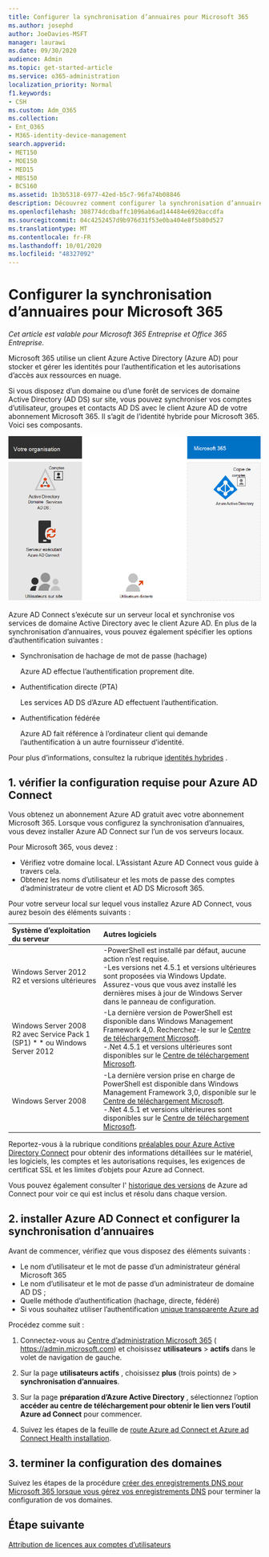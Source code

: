 ```yaml
---
title: Configurer la synchronisation d’annuaires pour Microsoft 365
ms.author: josephd
author: JoeDavies-MSFT
manager: laurawi
ms.date: 09/30/2020
audience: Admin
ms.topic: get-started-article
ms.service: o365-administration
localization_priority: Normal
f1.keywords:
- CSH
ms.custom: Adm_O365
ms.collection:
- Ent_O365
- M365-identity-device-management
search.appverid:
- MET150
- MOE150
- MED15
- MBS150
- BCS160
ms.assetid: 1b3b5318-6977-42ed-b5c7-96fa74b08846
description: Découvrez comment configurer la synchronisation d’annuaires entre Microsoft 365 et votre annuaire Active Directory local.
ms.openlocfilehash: 308774dcdbaffc1096ab6ad144484e6920accdfa
ms.sourcegitcommit: 04c4252457d9b976d31f53e0ba404e8f5b80d527
ms.translationtype: MT
ms.contentlocale: fr-FR
ms.lasthandoff: 10/01/2020
ms.locfileid: "48327092"
---
```

# <a name="set-up-directory-synchronization-for-microsoft-365"></a>Configurer la synchronisation d’annuaires pour Microsoft 365

*Cet article est valable pour Microsoft 365 Entreprise et Office 365 Entreprise.*

Microsoft 365 utilise un client Azure Active Directory (Azure AD) pour stocker et gérer les identités pour l’authentification et les autorisations d’accès aux ressources en nuage. 

Si vous disposez d’un domaine ou d’une forêt de services de domaine Active Directory (AD DS) sur site, vous pouvez synchroniser vos comptes d’utilisateur, groupes et contacts AD DS avec le client Azure AD de votre abonnement Microsoft 365. Il s’agit de l’identité hybride pour Microsoft 365. Voici ses composants.

![Composants de la synchronisation d’annuaires pour Microsoft 365](../media/about-microsoft-365-identity/hybrid-identity.png)

Azure AD Connect s’exécute sur un serveur local et synchronise vos services de domaine Active Directory avec le client Azure AD. En plus de la synchronisation d’annuaires, vous pouvez également spécifier les options d’authentification suivantes :

- Synchronisation de hachage de mot de passe (hachage)

  Azure AD effectue l’authentification proprement dite.

- Authentification directe (PTA)

  Les services AD DS d’Azure AD effectuent l’authentification.

- Authentification fédérée

  Azure AD fait référence à l’ordinateur client qui demande l’authentification à un autre fournisseur d’identité.

Pour plus d’informations, consultez la rubrique [identités hybrides](plan-for-directory-synchronization.md) .
  
## <a name="1-review-prerequisites-for-azure-ad-connect"></a>1. vérifier la configuration requise pour Azure AD Connect

Vous obtenez un abonnement Azure AD gratuit avec votre abonnement Microsoft 365. Lorsque vous configurez la synchronisation d’annuaires, vous devez installer Azure AD Connect sur l’un de vos serveurs locaux.
  
Pour Microsoft 365, vous devez :
  
- Vérifiez votre domaine local. L’Assistant Azure AD Connect vous guide à travers cela.
- Obtenez les noms d’utilisateur et les mots de passe des comptes d’administrateur de votre client et AD DS Microsoft 365.

Pour votre serveur local sur lequel vous installez Azure AD Connect, vous aurez besoin des éléments suivants :
  
|**Système d’exploitation du serveur**|**Autres logiciels**|
|:-----|:-----|
|Windows Server 2012 R2 et versions ultérieures | -PowerShell est installé par défaut, aucune action n’est requise.  <br> -Les versions net 4.5.1 et versions ultérieures sont proposées via Windows Update. Assurez-vous que vous avez installé les dernières mises à jour de Windows Server dans le panneau de configuration. |
|Windows Server 2008 R2 avec Service Pack 1 (SP1) * * ou Windows Server 2012 | -La dernière version de PowerShell est disponible dans Windows Management Framework 4,0. Recherchez-le sur le [Centre de téléchargement Microsoft](https://go.microsoft.com/fwlink/p/?LinkId=717996).  <br> -.Net 4.5.1 et versions ultérieures sont disponibles sur le [Centre de téléchargement Microsoft](https://go.microsoft.com/fwlink/p/?LinkId=717996). |
|Windows Server 2008 | -La dernière version prise en charge de PowerShell est disponible dans Windows Management Framework 3,0, disponible sur le [Centre de téléchargement Microsoft](https://go.microsoft.com/fwlink/p/?LinkId=717996).  <br> -.Net 4.5.1 et versions ultérieures sont disponibles sur le [Centre de téléchargement Microsoft](https://go.microsoft.com/fwlink/p/?LinkId=717996). |

Reportez-vous à la rubrique conditions [préalables pour Azure Active Directory Connect](https://docs.microsoft.com/azure/active-directory/hybrid/how-to-connect-install-prerequisites) pour obtenir des informations détaillées sur le matériel, les logiciels, les comptes et les autorisations requises, les exigences de certificat SSL et les limites d’objets pour Azure ad Connect.
  
Vous pouvez également consulter l' [historique des versions](https://docs.microsoft.com/azure/active-directory/hybrid/reference-connect-version-history) de Azure ad Connect pour voir ce qui est inclus et résolu dans chaque version.

## <a name="2-install-azure-ad-connect-and-configure-directory-synchronization"></a>2. installer Azure AD Connect et configurer la synchronisation d’annuaires

Avant de commencer, vérifiez que vous disposez des éléments suivants :

- Le nom d’utilisateur et le mot de passe d’un administrateur général Microsoft 365
- Le nom d’utilisateur et le mot de passe d’un administrateur de domaine AD DS ;
- Quelle méthode d’authentification (hachage, directe, fédéré)
- Si vous souhaitez utiliser l’authentification [unique transparente Azure ad](https://docs.microsoft.com/azure/active-directory/hybrid/how-to-connect-sso)

Procédez comme suit :

1. Connectez-vous au [Centre d’administration Microsoft 365](https://admin.microsoft.com) ( https://admin.microsoft.com) et choisissez **utilisateurs** \> **actifs** dans le volet de navigation de gauche.
2. Sur la page **utilisateurs actifs** , choisissez **plus** (trois points) de \> **synchronisation d’annuaires**.
  
3. Sur la page **préparation d’Azure Active Directory** , sélectionnez l’option **accéder au centre de téléchargement pour obtenir le lien vers l’outil Azure ad Connect** pour commencer. 
4. Suivez les étapes de la feuille de [route Azure ad Connect et Azure ad Connect Health installation](https://docs.microsoft.com/azure/active-directory/hybrid/how-to-connect-install-roadmap).

## <a name="3-finish-setting-up-domains"></a>3. terminer la configuration des domaines

Suivez les étapes de la procédure [créer des enregistrements DNS pour Microsoft 365 lorsque vous gérez vos enregistrements DNS](https://docs.microsoft.com/office365/admin/get-help-with-domains/create-dns-records-at-any-dns-hosting-provider) pour terminer la configuration de vos domaines.

## <a name="next-step"></a>Étape suivante

[Attribution de licences aux comptes d’utilisateurs](assign-licenses-to-user-accounts.md)
